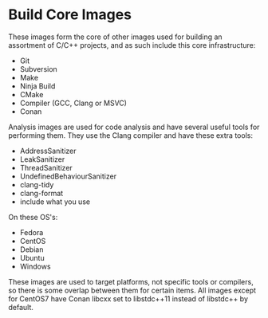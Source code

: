 # Build Core Images

These images form the core of other images used for building an assortment of C/C++ projects, and as such include this core infrastructure:
- Git
- Subversion
- Make
- Ninja Build
- CMake
- Compiler (GCC, Clang or MSVC)
- Conan

Analysis images are used for code analysis and have several useful tools for performing them. They use the Clang compiler and have these extra tools:
- AddressSanitizer
- LeakSanitizer
- ThreadSanitizer
- UndefinedBehaviourSanitizer
- clang-tidy
- clang-format
- include what you use

On these OS's:
- Fedora
- CentOS
- Debian
- Ubuntu
- Windows

These images are used to target platforms, not specific tools or compilers, so there is some overlap between them for certain items. All images except for CentOS7 have Conan libcxx set to libstdc++11 instead of libstdc++ by default.